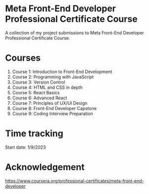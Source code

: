 # Meta Front-End Developer Professional Certificate Course

A collection of my project submissions to Meta Front-End Developer Professional Certificate Course.

# Courses

1. Course 1: Introduction to Front-End Development
2. Course 2: Programming with JavaScript
3. Course 3: Version Control
4. Course 4: HTML and CSS in depth
5. Course 5: React Basics
6. Course 6: Advanced React
7. Course 7: Principles of UX/UI Design
8. Course 8: Front-End Developer Capstone
9. Course 9: Coding Interview Preparation

# Time tracking

Start date: 1/9/2023

# Acknowledgement

https://www.coursera.org/professional-certificates/meta-front-end-developer
